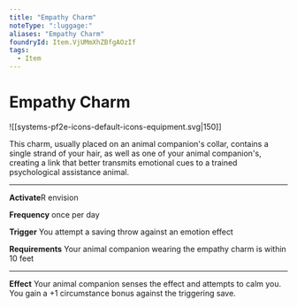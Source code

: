 ```yaml
---
title: "Empathy Charm"
noteType: ":luggage:"
aliases: "Empathy Charm"
foundryId: Item.VjUMmXhZBfgAOzIf
tags:
  - Item
---
```


# Empathy Charm
![[systems-pf2e-icons-default-icons-equipment.svg|150]]

This charm, usually placed on an animal companion's collar, contains a single strand of your hair, as well as one of your animal companion's, creating a link that better transmits emotional cues to a trained psychological assistance animal.

* * *

**Activate**R envision

**Frequency** once per day

**Trigger** You attempt a saving throw against an emotion effect

**Requirements** Your animal companion wearing the empathy charm is within 10 feet

* * *

**Effect** Your animal companion senses the effect and attempts to calm you. You gain a +1 circumstance bonus against the triggering save.
